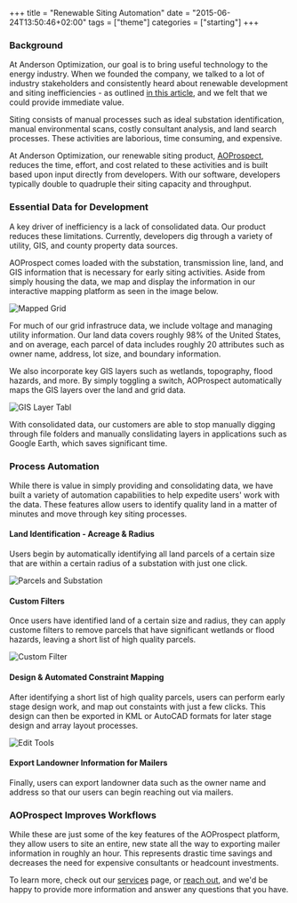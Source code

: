 +++
title = "Renewable Siting Automation"
date = "2015-06-24T13:50:46+02:00"
tags = ["theme"]
categories = ["starting"]
+++

### Background

At Anderson Optimization, our goal is to bring useful technology to the energy industry. When we founded the company, we talked to a lot of industry stakeholders and consistently heard about renewable development and siting inefficiencies - as outlined [in this article](../renewable-siting-difficulty), and we felt that we could provide immediate value.  

Siting consists of manual processes such as ideal substation identification, manual environmental scans, costly consultant analysis, and land search processes. These activities are laborious, time consuming, and expensive.  

At Anderson Optimization, our renewable siting product, [AOProspect](/services), reduces the time, effort, and cost related to these activities and is built based upon input directly from developers. With our software, developers typically double to quadruple their siting capacity and throughput.

### Essential Data for Development

A key driver of inefficiency is a lack of consolidated data. Our product reduces these limitations. Currently, developers dig through a variety of utility, GIS, and county property data sources.

AOProspect comes loaded with the substation, transmission line, land, and GIS information that is necessary for early siting activities. Aside from simply housing the data, we map and display the information in our interactive mapping platform as seen in the image below.

![Mapped Grid](/img/blog/siting-capability-1.jpg "Energy Grid Data Mapping")

For much of our grid infrastruce data, we include voltage and managing utility information. Our land data covers roughly 98% of the United States, and on average, each parcel of data includes roughly 20 attributes such as owner name, address, lot size, and boundary information.

We also incorporate key GIS layers such as wetlands, topography, flood hazards, and more. By simply toggling a switch, AOProspect automatically maps the GIS layers over the land and grid data. 

![GIS Layer Tabl](/img/blog/siting-capability-2.png "GIS Data Layers")

With consolidated data, our customers are able to stop manually digging through file folders and manually conslidating layers in applications such as Google Earth, which saves significant time. 


### Process Automation

While there is value in simply providing and consolidating data, we have built a variety of automation capabilities to help expedite users' work with the data. These features allow users to identify quality land in a matter of minutes and move through key siting processes.

#### Land Identification - Acreage & Radius

Users begin by automatically identifying all land parcels of a certain size that are within a certain radius of a substation with just one click. 

![Parcels and Substation](/img/blog/siting-capability-3.jpg "Parcels Nearby Substation")

#### Custom Filters 

Once users have identified land of a certain size and radius, they can apply custome filters to remove parcels that have significant wetlands or flood hazards, leaving a short list of high quality parcels. 

![Custom Filter](/img/blog/siting-capability-4.png "Custom Filter Table")

#### Design & Automated Constraint Mapping

After identifying a short list of high quality parcels, users can perform early stage design work, and map out constaints with just a few clicks. This design can then be exported in KML or AutoCAD formats for later stage design and array layout processes.

![Edit Tools](/img/blog/siting-capability-5.jpg "Site Design and Constraint Mapping")

#### Export Landowner Information for Mailers

Finally, users can export landowner data such as the owner name and address so that our users can begin reaching out via mailers.

### AOProspect Improves Workflows

While these are just some of the key features of the AOProspect platform, they allow users to site an entire, new state all the way to exporting mailer information in roughly an hour. This represents drastic time savings and decreases the need for expensive consultants or headcount investments. 

To learn more, check out our [services](/services) page, or [reach out](/contact), and we'd be happy to provide more information and answer any questions that you have. 
